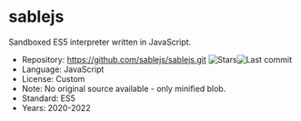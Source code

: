 # sablejs

Sandboxed ES5 interpreter written in JavaScript.

* Repository: https://github.com/sablejs/sablejs.git <img src="https://img.shields.io/github/stars/sablejs/sablejs?label=&style=flat-square" alt="Stars"><img src="https://img.shields.io/github/last-commit/sablejs/sablejs?label=&style=flat-square" alt="Last commit">
* Language:   JavaScript
* License:    Custom
* Note:       No original source available - only minified blob.
* Standard:   ES5
* Years:      2020-2022
